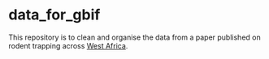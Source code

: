 # data_for_gbif
This repository is to clean and organise the data from a paper published on rodent trapping across [West Africa](https://github.com/DidDrog11/scoping_review).
